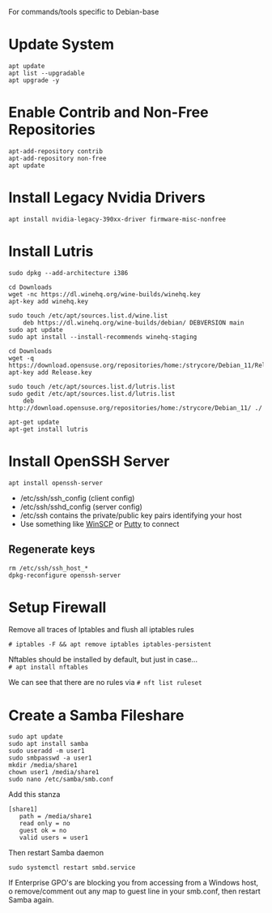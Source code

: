 For commands/tools specific to Debian-base

# Update System
```
apt update
apt list --upgradable
apt upgrade -y
```

# Enable Contrib and Non-Free Repositories
```
apt-add-repository contrib
apt-add-repository non-free
apt update
```

# Install Legacy Nvidia Drivers
```
apt install nvidia-legacy-390xx-driver firmware-misc-nonfree
```

# Install Lutris
```
sudo dpkg --add-architecture i386

cd Downloads
wget -nc https://dl.winehq.org/wine-builds/winehq.key
apt-key add winehq.key

sudo touch /etc/apt/sources.list.d/wine.list
	deb https://dl.winehq.org/wine-builds/debian/ DEBVERSION main
sudo apt update
sudo apt install --install-recommends winehq-staging

cd Downloads
wget -q https://download.opensuse.org/repositories/home:/strycore/Debian_11/Release.key
apt-key add Release.key

sudo touch /etc/apt/sources.list.d/lutris.list
sudo gedit /etc/apt/sources.list.d/lutris.list
	deb http://download.opensuse.org/repositories/home:/strycore/Debian_11/ ./

apt-get update
apt-get install lutris
```

# Install OpenSSH Server
```apt install openssh-server```
- /etc/ssh/ssh_config (client config)
- /etc/ssh/sshd_config (server config)
- /etc/ssh contains the private/public key pairs identifying your host
- Use something like [WinSCP](https://winscp.net/eng/download.php) or [Putty](https://www.chiark.greenend.org.uk/~sgtatham/putty/) to connect

## Regenerate keys
```
rm /etc/ssh/ssh_host_*
dpkg-reconfigure openssh-server
```

# Setup Firewall
Remove all traces of Iptables and flush all iptables rules

```# iptables -F && apt remove iptables iptables-persistent```

Nftables should be installed by default, but just in case...  
```# apt install nftables```

 We can see that there are no rules via
```# nft list ruleset```


# Create a Samba Fileshare
```
sudo apt update
sudo apt install samba
sudo useradd -m user1
sudo smbpasswd -a user1
mkdir /media/share1
chown user1 /media/share1
sudo nano /etc/samba/smb.conf
```

Add this stanza
```
[share1]
   path = /media/share1
   read only = no
   guest ok = no
   valid users = user1
```

Then restart Samba daemon
```
sudo systemctl restart smbd.service
```

If Enterprise GPO's are blocking you from accessing from a Windows host, o remove/comment out any map to guest line in your smb.conf, then restart Samba again.

